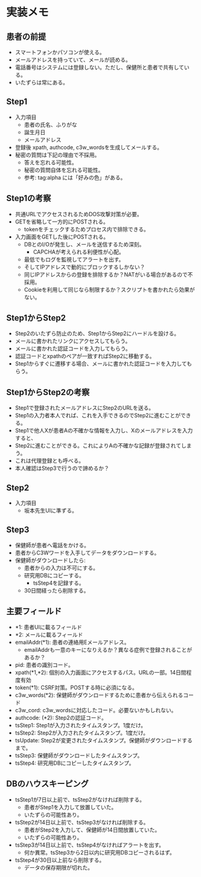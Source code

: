 実装メモ
========

## 患者の前提

- スマートフォンかパソコンが使える。
- メールアドレスを持っていて、メールが読める。
- 電話番号はシステムには登録しない。ただし、保健所と患者で共有している。
- いたずらは常にある。

## Step1

- 入力項目
    + 患者の氏名、ふりがな
    + 誕生月日
    + メールアドレス
- 登録後 xpath, authcode, c3w_wordsを生成してメールする。
- 秘密の質問は下記の理由で不採用。
    + 答えを忘れる可能性。
    + 秘密の質問自体を忘れる可能性。
    + 参考: tag:alpha には「好みの色」がある。

## Step1の考察

- 共通URLでアクセスされるためDOS攻撃対策が必要。
- GETを省略して一方的にPOSTされる。
    + tokenをチェックするためプロセス内で排除できる。
- 入力画面をGETした後にPOSTされる。
    + DBとのI/Oが発生し、メールを送信するため深刻。
        * CAPCHAが考えられる利便性が心配。
    + 最低でもログを監視してアラートを出す。
    + そしてIPアドレスで動的にブロックするしかない？
    + 同じIPアドレスからの登録を排除するか？NATがいる場合があるので不採用。
    + Cookieを利用して同じなら制限するか？スクリプトを書かれたら効果がない。

## Step1からStep2

- Step2のいたずら防止のため、Step1からStep2にハードルを設ける。
- メールに書かれたリンクにアクセスしてもらう。
- メールに書かれた認証コードを入力してもらう。
- 認証コードとxpathのペアが一致すればStep2に移動する。
- Step1からすぐに遷移する場合、メールに書かれた認証コードを入力してもらう。

## Step1からStep2の考察

- Step1で登録されたメールアドレスにStep2のURLを送る。
- Step1の入力者本人でれば、これを入手できるのでStep2に進むことができる。
- Step1で他人Xが患者Aの不確かな情報を入力し、Xのメールアドレスを入力すると、
- Step2に進むことができる。これによりAの不確かな記録が登録されてしまう。
- これは代理登録とも呼べる。
- 本人確認はStep3で行うので諦めるか？

## Step2

- 入力項目
    + 坂本先生UIに準ずる。

## Step3

- 保健師が患者へ電話をかける。
- 患者からC3Wワードを入手してデータをダウンロードする。
- 保健師がダウンロードしたら:
    + 患者からの入力は不可にする。
    + 研究用DBにコピーする。
        * tsStep4を記録する。
    + 30日間経ったら削除する。

## 主要フィールド

- *1: 患者UIに載るフィールド
- *2: メールに載るフィールド
- emailAddr(*1): 患者の連絡用Eメールアドレス。
    + emailAddrも一意のキーになりえるか？異なる症例で登録されることがあるか？
- pid: 患者の識別コード。
- xpath(*1,*2): 個別の入力画面にアクセスするパス。URLの一部。14日間程度有効
- token(*1): CSRF対策。POSTする時に必須になる。
- c3w_words(*2): 保健師がダウンロードするために患者から伝えられるコード
- c3w_cord: c3w_wordsに対応したコード。必要ないかもしれない。
- authcode: (*2): Step2の認証コード。
- tsStep1: Step1が入力されたタイムスタンプ。1度だけ。
- tsStep2: Step2が入力されたタイムスタンプ。1度だけ。
- tsUpdate: Step2が変更されたタイムスタンプ。保健師がダウンロードするまで。
- tsStep3: 保健師がダウンロードしたタイムスタンプ。
- tsStep4: 研究用DBにコピーしたタイムスタンプ。

## DBのハウスキーピング

- tsStep1が7日以上前で、tsStep2がなければ削除する。
    + 患者がStep1を入力して放置していた。
    + いたずらの可能性あり。
- tsStep2が14日以上前で、tsStep3がなければ削除する。
    + 患者がStep2を入力して、保健師が14日間放置していた。
    + いたずらの可能性あり。
- tsStep3が14日以上前で、tsStep4がなければアラートを出す。
    + 何か異常。tsStep3から2日以内に研究用DBコピーされるはず。
- tsStep4が30日以上前なら削除する。
    + データの保存期限が切れた。

